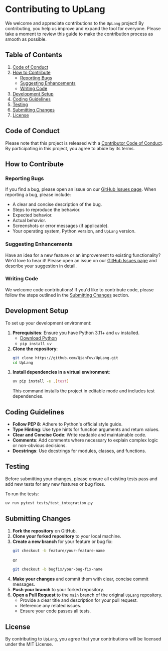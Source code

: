 # Contributing to UpLang

We welcome and appreciate contributions to the `UpLang` project! By contributing, you help us improve and expand the tool for everyone. Please take a moment to review this guide to make the contribution process as smooth as possible.

## Table of Contents

1.  [Code of Conduct](#code-of-conduct)
2.  [How to Contribute](#how-to-contribute)
    *   [Reporting Bugs](#reporting-bugs)
    *   [Suggesting Enhancements](#suggesting-enhancements)
    *   [Writing Code](#writing-code)
3.  [Development Setup](#development-setup)
4.  [Coding Guidelines](#coding-guidelines)
5.  [Testing](#testing)
6.  [Submitting Changes](#submitting-changes)
7.  [License](#license)

## Code of Conduct

Please note that this project is released with a [Contributor Code of Conduct](CODE_OF_CONDUCT.md). By participating in this project, you agree to abide by its terms.

## How to Contribute

### Reporting Bugs

If you find a bug, please open an issue on our [GitHub Issues page](https://github.com/QianFuv/UpLang/issues). When reporting a bug, please include:

*   A clear and concise description of the bug.
*   Steps to reproduce the behavior.
*   Expected behavior.
*   Actual behavior.
*   Screenshots or error messages (if applicable).
*   Your operating system, Python version, and `UpLang` version.

### Suggesting Enhancements

Have an idea for a new feature or an improvement to existing functionality? We'd love to hear it! Please open an issue on our [GitHub Issues page](https://github.com/QianFuv/UpLang/issues) and describe your suggestion in detail.

### Writing Code

We welcome code contributions! If you'd like to contribute code, please follow the steps outlined in the [Submitting Changes](#submitting-changes) section.

## Development Setup

To set up your development environment:

1.  **Prerequisites**: Ensure you have Python 3.11+ and `uv` installed.
    *   [Download Python](https://www.python.org/downloads/)
    *   `pip install uv`
2.  **Clone the repository**:
    ```bash
    git clone https://github.com/QianFuv/UpLang.git
    cd UpLang
    ```
3.  **Install dependencies in a virtual environment**:
    ```bash
    uv pip install -e .[test]
    ```
    This command installs the project in editable mode and includes test dependencies.

## Coding Guidelines

*   **Follow PEP 8**: Adhere to Python's official style guide.
*   **Type Hinting**: Use type hints for function arguments and return values.
*   **Clear and Concise Code**: Write readable and maintainable code.
*   **Comments**: Add comments where necessary to explain complex logic or non-obvious decisions.
*   **Docstrings**: Use docstrings for modules, classes, and functions.

## Testing

Before submitting your changes, please ensure all existing tests pass and add new tests for any new features or bug fixes.

To run the tests:

```bash
uv run pytest tests/test_integration.py
```

## Submitting Changes

1.  **Fork the repository** on GitHub.
2.  **Clone your forked repository** to your local machine.
3.  **Create a new branch** for your feature or bug fix:
    ```bash
    git checkout -b feature/your-feature-name
    ```
    or
    ```bash
    git checkout -b bugfix/your-bug-fix-name
    ```
4.  **Make your changes** and commit them with clear, concise commit messages.
5.  **Push your branch** to your forked repository.
6.  **Open a Pull Request** to the `main` branch of the original `UpLang` repository.
    *   Provide a clear title and description for your pull request.
    *   Reference any related issues.
    *   Ensure your code passes all tests.

## License

By contributing to `UpLang`, you agree that your contributions will be licensed under the MIT License.
